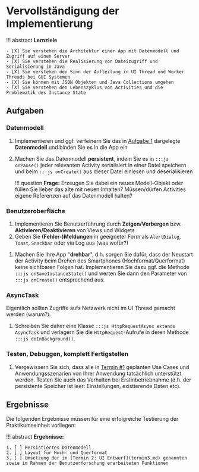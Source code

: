 # Vervollständigung der Implementierung


!!! abstract 
    **Lernziele**

    - [X] Sie verstehen die Architektur einer App mit Datenmodell und Zugriff auf einen Server
    - [X] Sie verstehen die Realisierung von Dateizugriff und Serialisierung in Java
    - [X] Sie verstehen den Sinn der Aufteilung in UI Thread und Worker Threads bei GUI Systemen
    - [X] Sie können mit JSON Objekten und Java Collections umgehen
    - [X] Sie verstehen den Lebenszyklus von Activities und die Problematik des Instance State

## Aufgaben

### Datenmodell

1. Implementieren und ggf. verfeinern Sie das in [Aufgabe 1](termin1.md) dargelegte **Datenmodell** und binden Sie es in die App ein
2. Machen Sie das Datenmodell **persistent**, indem Sie es in `:::js onPause()` jeder relevanten Activity serialisiert in einer Datei speichern und beim `:::js onCreate()` aus dieser Datei einlesen und deserialisieren
    
    !!! question
        **Frage:** Erzeugen Sie dabei ein neues Modell-Objekt oder füllen Sie lieber das alte mit neuen Inhalten? Müssen/dürfen Activities eigene Referenzen auf das Datenmodell halten?

### Benutzeroberfläche
1. Implementieren Sie Benutzerführung durch **Zeigen/Verbergen** bzw. **Aktivieren/Deaktivieren** von Views und Widgets
2. Geben Sie **(Fehler-)Meldungen** in geeigneter Form als `AlertDialog`, `Toast`, `Snackbar` oder via Log aus (was wofür?)
<!-- 3. Übernehmen Sie das Ergebnis des **Kanalscans** aus dem JSON-Ergebnis von `HttpRequest.execute` und speichern Sie es im **Datenmodell**. Binden Sie die betroffenen Views über Adapter an die Kanalliste an. -->
1. Machen Sie Ihre App "**drehbar**", d.h. sorgen Sie dafür, dass der Neustart der Activity beim Drehen des Smartphones (Hochformat/Querformat) keine sichtbaren Folgen hat. Implementieren Sie dazu ggf. die Methode `:::js onSaveInstanceState()` und werten Sie dann den Parameter von `:::js onCreate()` entsprechend aus.


### AsyncTask
Eigentlich sollten Zugriffe aufs Netzwerk nicht im UI Thread gemacht werden (warum?). 

1. Schreiben Sie daher eine Klasse `:::js HttpRequestAsync extends AsyncTask` und verlagern Sie die `HttpRequest`-Aufrufe in deren Methode `:::js doInBackground()`.


### Testen, Debuggen, komplett Fertigstellen
1. Vergewissern Sie sich, dass alle in [Termin #1](termin2.md) geplanten Use Cases und Anwendungsszenarien von Ihrer Anwendung tatsächlich unterstützt werden. Testen Sie auch das Verhalten bei Erstinbetriebnahme (d.h. der persistente Speicher ist leer: Einstellungen, existierende Daten etc). <!--: Einstellungen, Apps, Fernbedienung, Daten löschen) -->

## Ergebnisse

Die folgenden Ergebnisse müssen für eine erfolgreiche Testierung der Praktikumseinheit vorliegen:

!!! abstract
    __Ergebnisse:__

    1. [ ] Persistiertes Datenmodell
    2. [ ] Layout für Hoch- und Querformat
    3. [ ] Umsetzung der in [Termin 2: UI Entwurf](termin3.md) genannten sowie im Rahmen der Benutzerforschung erarbeiteten Funktionen